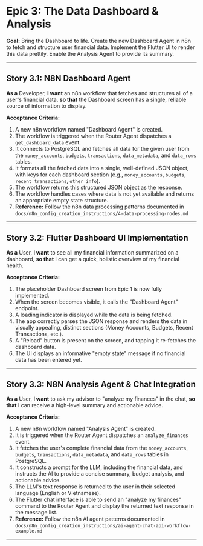 # Epic 3: The Data Dashboard & Analysis

**Goal:** Bring the Dashboard to life. Create the new Dashboard Agent in n8n to fetch and structure user financial data. Implement the Flutter UI to render this data prettily. Enable the Analysis Agent to provide its summary.

---

## **Story 3.1: N8N Dashboard Agent**
**As a** Developer,
**I want** an n8n workflow that fetches and structures all of a user's financial data,
**so that** the Dashboard screen has a single, reliable source of information to display.

**Acceptance Criteria:**
1.  A new n8n workflow named "Dashboard Agent" is created.
2.  The workflow is triggered when the Router Agent dispatches a `get_dashboard_data` event.
3.  It connects to PostgreSQL and fetches all data for the given user from the `money_accounts`, `budgets`, `transactions`, `data_metadata`, and `data_rows` tables.
4.  It formats all the fetched data into a single, well-defined JSON object, with keys for each dashboard section (e.g., `money_accounts`, `budgets`, `recent_transactions`, `other_info`).
5.  The workflow returns this structured JSON object as the response.
6.  The workflow handles cases where data is not yet available and returns an appropriate empty state structure.
7.  **Reference:** Follow the n8n data processing patterns documented in `docs/n8n_config_creation_instructions/4-data-processing-nodes.md`

---

## **Story 3.2: Flutter Dashboard UI Implementation**
**As a** User,
**I want** to see all my financial information summarized on a dashboard,
**so that** I can get a quick, holistic overview of my financial health.

**Acceptance Criteria:**
1.  The placeholder Dashboard screen from Epic 1 is now fully implemented.
2.  When the screen becomes visible, it calls the "Dashboard Agent" endpoint.
3.  A loading indicator is displayed while the data is being fetched.
4.  The app correctly parses the JSON response and renders the data in visually appealing, distinct sections (Money Accounts, Budgets, Recent Transactions, etc.).
5.  A "Reload" button is present on the screen, and tapping it re-fetches the dashboard data.
6.  The UI displays an informative "empty state" message if no financial data has been entered yet.

---

## **Story 3.3: N8N Analysis Agent & Chat Integration**
**As a** User,
**I want** to ask my advisor to "analyze my finances" in the chat,
**so that** I can receive a high-level summary and actionable advice.

**Acceptance Criteria:**
1.  A new n8n workflow named "Analysis Agent" is created.
2.  It is triggered when the Router Agent dispatches an `analyze_finances` event.
3.  It fetches the user's complete financial data from the `money_accounts`, `budgets`, `transactions`, `data_metadata`, and `data_rows` tables in PostgreSQL.
4.  It constructs a prompt for the LLM, including the financial data, and instructs the AI to provide a concise summary, budget analysis, and actionable advice.
5.  The LLM's text response is returned to the user in their selected language (English or Vietnamese).
6.  The Flutter chat interface is able to send an "analyze my finances" command to the Router Agent and display the returned text response in the message list.
7.  **Reference:** Follow the n8n AI agent patterns documented in `docs/n8n_config_creation_instructions/ai-agent-chat-api-workflow-example.md`

---

